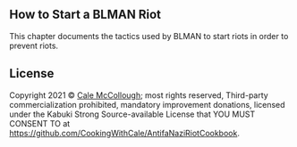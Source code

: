 ## How to Start a BLMAN Riot

This chapter documents the tactics used by BLMAN to start riots in order to prevent riots.

## License

Copyright 2021 © [Cale McCollough](https://cookingwithcale.org>); most rights reserved, Third-party commercialization prohibited, mandatory improvement donations, licensed under the Kabuki Strong Source-available License that YOU MUST CONSENT TO at <https://github.com/CookingWithCale/AntifaNaziRiotCookbook>.
